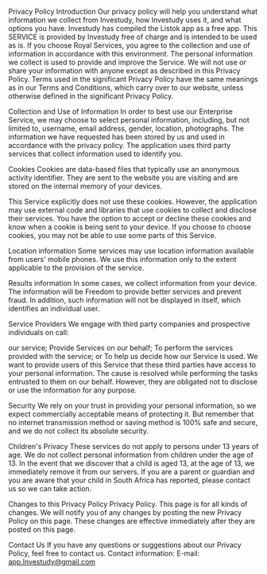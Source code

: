 Privacy Policy Introduction Our privacy policy will help you understand what information we collect from Investudy, how Investudy uses it, and what options you have. Investudy has compiled the Listok app as a free app. This SERVICE is provided by Investudy free of charge and is intended to be used as is. If you choose Royal Services, you agree to the collection and use of information in accordance with this environment. The personal information we collect is used to provide and improve the Service. We will not use or share your information with anyone except as described in this Privacy Policy. Terms used in the significant Privacy Policy have the same meanings as in our Terms and Conditions, which carry over to our website, unless otherwise defined in the significant Privacy Policy.

Collection and Use of Information In order to best use our Enterprise Service, we may choose to select personal information, including, but not limited to, username, email address, gender, location, photographs. The information we have requested has been stored by us and used in accordance with the privacy policy. The application uses third party services that collect information used to identify you.

Cookies Cookies are data-based files that typically use an anonymous activity identifier. They are sent to the website you are visiting and are stored on the internal memory of your devices.

This Service explicitly does not use these cookies. However, the application may use external code and libraries that use cookies to collect and disclose their services. You have the option to accept or decline these cookies and know when a cookie is being sent to your device. If you choose to choose cookies, you may not be able to use some parts of this Service.

Location information Some services may use location information available from users' mobile phones. We use this information only to the extent applicable to the provision of the service.

Results information In some cases, we collect information from your device. The information will be Freedom to provide better services and prevent fraud. In addition, such information will not be displayed in itself, which identifies an individual user.

Service Providers We engage with third party companies and prospective individuals on call:

our service; Provide Services on our behalf; To perform the services provided with the service; or To help us decide how our Service is used. We want to provide users of this Service that these third parties have access to your personal information. The cause is resolved while performing the tasks entrusted to them on our behalf. However, they are obligated not to disclose or use the information for any purpose.

Security We rely on your trust in providing your personal information, so we expect commercially acceptable means of protecting it. But remember that no internet transmission method or saving method is 100% safe and secure, and we do not collect its absolute security.

Children's Privacy These services do not apply to persons under 13 years of age. We do not collect personal information from children under the age of 13. In the event that we discover that a child is aged 13, at the age of 13, we immediately remove it from our servers. If you are a parent or guardian and you are aware that your child in South Africa has reported, please contact us so we can take action.

Changes to this Privacy Policy Privacy Policy. This page is for all kinds of changes. We will notify you of any changes by posting the new Privacy Policy on this page. These changes are effective immediately after they are posted on this page.

Contact Us If you have any questions or suggestions about our Privacy Policy, feel free to contact us. Contact information: E-mail: app.Investudy@gmail.com
